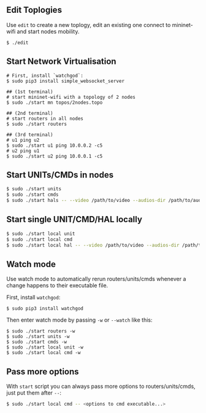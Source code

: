 ## Edit Toplogies
Use `edit` to create a new toplogy, edit an existing one connect to mininet-wifi and start nodes mobility.
```
$ ./edit
```
## Start Network Virtualisation
```
# First, install `watchgod`:
$ sudo pip3 install simple_websocket_server
```
```
## (1st terminal)
# start mininet-wifi with a topology of 2 nodes
$ sudo ./start mn topos/2nodes.topo

## (2nd terminal) 
# start routers in all nodes
$ sudo ./start routers

## (3rd terminal) 
# u1 ping u2
$ sudo ./start u1 ping 10.0.0.2 -c5
# u2 ping u1
$ sudo ./start u2 ping 10.0.0.1 -c5
```

## Start UNITs/CMDs in nodes
```sh
$ sudo ./start units
$ sudo ./start cmds
$ sudo ./start hals -- --video /path/to/video --audios-dir /path/to/audio/dir # TODO
```

## Start single UNIT/CMD/HAL locally
```sh
$ sudo ./start local unit
$ sudo ./start local cmd
$ sudo ./start local hal -- --video /path/to/video --audios-dir /path/to/audio/dir
```

## Watch mode
Use watch mode to automatically rerun routers/units/cmds whenever a change happens to their executable file.

First, install `watchgod`:
```
$ sudo pip3 install watchgod
```

Then enter watch mode by passing `-w` or `--watch` like this:
```
$ sudo ./start routers -w
$ sudo ./start units -w
$ sudo ./start cmds -w
$ sudo ./start local unit -w
$ sudo ./start local cmd -w
```

## Pass more options
With `start` script you can always pass more options to routers/units/cmds, just put them after `--`:
```sh
$ sudo ./start local cmd -- <options to cmd executable...>
```
